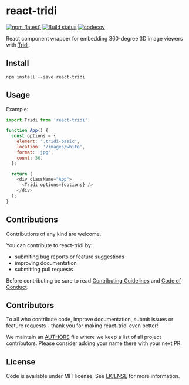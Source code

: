 # react-tridi

[![npm (latest)](https://img.shields.io/npm/v/react-tridi/latest.svg)](https://www.npmjs.com/package/react-twitch-ext-onauthorized)
[![Build status](https://ci.appveyor.com/api/projects/status/mc374b3atvv6026q/branch/master?svg=true)](https://ci.appveyor.com/project/lwojcik/react-tridi/branch/master)
[![codecov](https://codecov.io/gh/lukemnet/react-tridi/branch/master/graph/badge.svg?token=D3DW3W2JZP)](https://codecov.io/gh/lukemnet/react-tridi)

React component wrapper for embedding 360-degree 3D image viewers with [Tridi](https://tridi.lukem.net/).

## Install

```
npm install --save react-tridi
```

## Usage

Example:

```javascript
import Tridi from 'react-tridi';

function App() {
  const options = {
    element: '.tridi-basic',
    location: '/images/white',
    format: 'jpg',
    count: 36,
  };

  return (
    <div className="App">
      <Tridi options={options} />
    </div>
  );
}
```

## Contributions

Contributions of any kind are welcome.

You can contribute to react-tridi by:

* submiting bug reports or feature suggestions
* improving documentation
* submitting pull requests

Before contributing be sure to read [Contributing Guidelines](https://github.com/lukemnet/react-tridi/blob/master/CONTRIBUTING.md) and [Code of Conduct](https://github.com/lukemnet/react-tridi/blob/master/CODE_OF_CONDUCT.md).

## Contributors

To all who contribute code, improve documentation, submit issues or feature requests - thank you for making react-tridi even better!

We maintain an [AUTHORS](https://github.com/lukemnet/react-tridi/blob/master/AUTHORS) file where we keep a list of all project contributors. Please consider adding your name there with your next PR.

## License

Code is available under MIT license. See [LICENSE](https://raw.githubusercontent.com/lukemnet/react-tridi/master/LICENSE) for more information.
